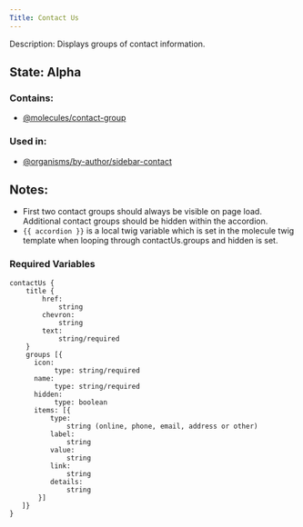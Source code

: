 ```yaml
---
Title: Contact Us
---
```

Description: Displays groups of contact information.
## State: Alpha
### Contains:
- [@molecules/contact-group](/?p=organisms-contact-group)
### Used in:
- [@organisms/by-author/sidebar-contact](/?p=organisms-sidebar-contact)
## Notes:
- First two contact groups should always be visible on page load.  Additional contact groups should be hidden within the accordion.
- `{{ accordion }}` is a local twig variable which is set in the molecule twig template when looping through contactUs.groups and hidden is set.
### Required Variables
~~~
contactUs {
    title {
        href:
            string
        chevron:
            string
        text:
            string/required
    }
    groups [{
      icon:
           type: string/required
      name:
           type: string/required
      hidden:
           type: boolean
      items: [{
          type:
              string (online, phone, email, address or other)
          label:
              string
          value:
              string
          link:
              string
          details:
              string
       }]
   ]}
}
~~~
